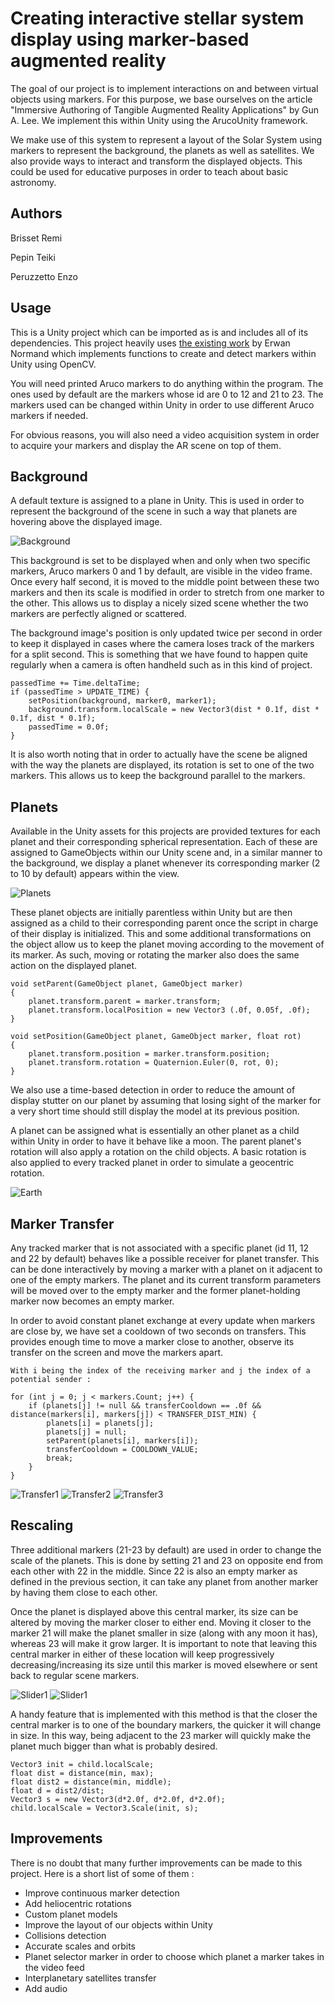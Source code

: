 # Creating interactive stellar system display using marker-based augmented reality

The goal of our project is to implement interactions on and between virtual objects using markers. For this purpose, we base ourselves on the article "Immersive Authoring of Tangible Augmented Reality Applications" by Gun A. Lee. We implement this within Unity using the ArucoUnity framework.

We make use of this system to represent a layout of the Solar System using markers to represent the background, the planets as well as satellites. We also provide ways to interact and transform the displayed objects. This could be used for educative purposes in order to teach about basic astronomy.

## Authors

Brisset Remi

Pepin Teiki

Peruzzetto Enzo

## Usage

This is a Unity project which can be imported as is and includes all of its dependencies.
This project heavily uses [the existing work](https://github.com/NormandErwan/ArucoUnity) by Erwan Normand which implements functions to create and detect markers within Unity using OpenCV.

You will need printed Aruco markers to do anything within the program. The ones used by default are the markers whose id are 0 to 12 and 21 to 23. The markers used can be changed within Unity in order to use different Aruco markers if needed.

For obvious reasons, you will also need a video acquisition system in order to acquire your markers and display the AR scene on top of them.

## Background

A default texture is assigned to a plane in Unity. This is used in order to represent the background of the scene in such a way that planets are hovering above the displayed image.

![Background](/Images/background.png)

This background is set to be displayed when and only when two specific markers, Aruco markers 0 and 1 by default, are visible in the video frame. Once every half second, it is moved to the middle point between these two markers and then its scale is modified in order to stretch from one marker to the other. This allows us to display a nicely sized scene whether the two markers are perfectly aligned or scattered.

The background image's position is only updated twice per second in order to keep it displayed in cases where the camera loses track of the markers for a split second. This is something that we have found to happen quite regularly when a camera is often handheld such as in this kind of project.

```
passedTime += Time.deltaTime;
if (passedTime > UPDATE_TIME) {
    setPosition(background, marker0, marker1);
    background.transform.localScale = new Vector3(dist * 0.1f, dist * 0.1f, dist * 0.1f);
    passedTime = 0.0f;
}
```

It is also worth noting that in order to actually have the scene be aligned with the way the planets are displayed, its rotation is set to one of the two markers. This allows us to keep the background parallel to the markers.

## Planets

Available in the Unity assets for this projects are provided textures for each planet and their corresponding spherical representation. Each of these are assigned to GameObjects within our Unity scene and, in a similar manner to the background, we display a planet whenever its corresponding marker (2 to 10 by default) appears within the view.

![Planets](/Images/planets.png)

These planet objects are initially parentless within Unity but are then assigned as a child to their corresponding parent once the script in charge of their display is initialized. This and some additional transformations on the object allow us to keep the planet moving according to the movement of its marker. As such, moving or rotating the marker also does the same action on the displayed planet.

```
void setParent(GameObject planet, GameObject marker)
{
    planet.transform.parent = marker.transform;
    planet.transform.localPosition = new Vector3 (.0f, 0.05f, .0f);
}

void setPosition(GameObject planet, GameObject marker, float rot)
{
    planet.transform.position = marker.transform.position;
    planet.transform.rotation = Quaternion.Euler(0, rot, 0);
}
```

We also use a time-based detection in order to reduce the amount of display stutter on our planet by assuming that losing sight of the marker for a very short time should still display the model at its previous position.

A planet can be assigned what is essentially an other planet as a child within Unity in order to have it behave like a moon. The parent planet's rotation will also apply a rotation on the child objects. A basic rotation is also applied to every tracked planet in order to simulate a geocentric rotation.

![Earth](/Images/earth.png)

## Marker Transfer

Any tracked marker that is not associated with a specific planet (id 11, 12 and 22 by default) behaves like a possible receiver for planet transfer. This can be done interactively by moving a marker with a planet on it adjacent to one of the empty markers. The planet and its current transform parameters will be moved over to the empty marker and the former planet-holding marker now becomes an empty marker. 

In order to avoid constant planet exchange at every update when markers are close by, we have set a cooldown of two seconds on transfers. This provides enough time to move a marker close to another, observe its transfer on the screen and move the markers apart.

```
With i being the index of the receiving marker and j the index of a potential sender :

for (int j = 0; j < markers.Count; j++) {
    if (planets[j] != null && transferCooldown == .0f && distance(markers[i], markers[j]) < TRANSFER_DIST_MIN) {
        planets[i] = planets[j];
        planets[j] = null;
        setParent(planets[i], markers[i]);
        transferCooldown = COOLDOWN_VALUE;
        break;
    }
}
```

![Transfer1](/Images/transfer1.png)
![Transfer2](/Images/transfer2.png)
![Transfer3](/Images/transfer3.png)

## Rescaling

Three additional markers (21-23 by default) are used in order to change the scale of the planets. This is done by setting 21 and 23 on opposite end from each other with 22 in the middle. Since 22 is also an empty marker as defined in the previous section, it can take any planet from another marker by having them close to each other.

Once the planet is displayed above this central marker, its size can be altered by moving the marker closer to either end. Moving it closer to the marker 21 will make the planet smaller in size (along with any moon it has), whereas 23 will make it grow larger. It is important to note that leaving this central marker in either of these location will keep progressively decreasing/increasing its size until this marker is moved elsewhere or sent back to regular scene markers.

![Slider1](/Images/sliderMin.png)
![Slider1](/Images/sliderMax.png)

A handy feature that is implemented with this method is that the closer the central marker is to one of the boundary markers, the quicker it will change in size. In this way, being adjacent to the 23 marker will quickly make the planet much bigger than what is probably desired.

```
Vector3 init = child.localScale;
float dist = distance(min, max);
float dist2 = distance(min, middle);
float d = dist2/dist;
Vector3 s = new Vector3(d*2.0f, d*2.0f, d*2.0f);
child.localScale = Vector3.Scale(init, s);
```

## Improvements

There is no doubt that many further improvements can be made to this project. Here is a short list of some of them :

* Improve continuous marker detection
* Add heliocentric rotations
* Custom planet models
* Improve the layout of our objects within Unity
* Collisions detection
* Accurate scales and orbits
* Planet selector marker in order to choose which planet a marker takes in the video feed
* Interplanetary satellites transfer
* Add audio
